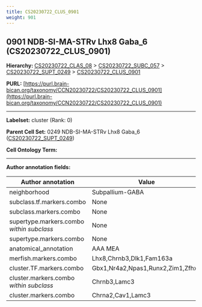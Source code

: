 ```yaml
---
title: CS20230722_CLUS_0901
weight: 901
---
```

## 0901 NDB-SI-MA-STRv Lhx8 Gaba_6 (CS20230722_CLUS_0901)
<b>Hierarchy: </b>
[CS20230722_CLAS_08](../CS20230722_CLAS_08) >
[CS20230722_SUBC_057](../CS20230722_SUBC_057) >
[CS20230722_SUPT_0249](../CS20230722_SUPT_0249) >
[CS20230722_CLUS_0901](../CS20230722_CLUS_0901)

**PURL:** [https://purl.brain-bican.org/taxonomy/CCN20230722/CS20230722_CLUS_0901](https://purl.brain-bican.org/taxonomy/CCN20230722/CS20230722_CLUS_0901)

---


**Labelset:** cluster (Rank: 0)

**Parent Cell Set:** 0249 NDB-SI-MA-STRv Lhx8 Gaba_6 ([CS20230722_SUPT_0249](../CS20230722_SUPT_0249))



**Cell Ontology Term:** 

[MARKER GENES.]: #


---

[TRANSFERRED ANNOTATIONS.]: #


[AUTHOR ANNOTATION FIELDS.]: #


**Author annotation fields:**

| Author annotation | Value |
|-------------------|-------|
|neighborhood|Subpallium-GABA|
|subclass.tf.markers.combo|None|
|subclass.markers.combo|None|
|supertype.markers.combo _within subclass_|None|
|supertype.markers.combo|None|
|anatomical_annotation|AAA MEA|
|merfish.markers.combo|Lhx8,Chrnb3,Dlk1,Fam163a|
|cluster.TF.markers.combo|Gbx1,Nr4a2,Npas1,Runx2,Zim1,Zfhx3|
|cluster.markers.combo _within subclass_|Chrnb3,Lamc3|
|cluster.markers.combo|Chrna2,Cav1,Lamc3|
